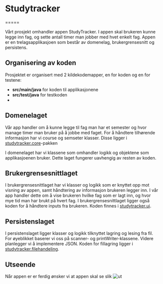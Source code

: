 # Studytracker
=====

Vårt prosjekt omhandler appen StudyTracker. I appen skal brukeren kunne legge inn fag, og sette antall timer man jobber med hvet enkelt fag.
Appen er en trelagsapplikasjoen som består av domenelag, brukergrensesnitt og persistens. 

## Organisering av koden
Prosjektet er organisert med 2 kildekodemapper, en for koden og en for testene:
- **src/main/java** for koden til applikasjonene
- **src/test/java** for testkoden
- 
## Domenelaget

Vår app handler om å kunne legge til fag man har et semester og hvor manage timer man bruker på å jobbe med faget. For å
håndtere tilhørende informasjon har vi course og semseter klasser. Disse ligger i [studytracker.core](https://gitlab.stud.idi.ntnu.no/it1901/groups-2020/gr2066/gr2066/-/tree/master/IT1901%2Fsrc%2Fmain%2Fjava%2Fstudytracker%2Fcore)-pakken

I domenelaget har vi klassene som omhandler logikk og objektene som applikasjoenen bruker. Dette laget fungerer uavhengig
av resten av koden. 

## Brukergrensesnittlaget

I brukergrensesnittlaget har vi klasser og logikk som er knyttet opp mot visning av appen,
samt håndtering av informasjon brukeren legger inn. I vår app handler dette om å vise brukeren hvilke fag som er lagt inn, og hvor mye tid man har brukt på hvert fag. 
I brukergrensesnittlaget ligger også koden for å håndtere inputs fra brukeren. Koden finnes i [studytracker.ui](https://gitlab.stud.idi.ntnu.no/it1901/groups-2020/gr2066/gr2066/-/tree/master/IT1901%2Fsrc%2Fmain%2Fjava%2Fstudytracker%2Fui).


## Persistenslaget

I persistenslaget ligger klasser og logikk tilknyttet lagring og lesing fra fil. For øyeblikket baserer vi oss på scanner- og 
printWriter-klassene. Videre planlegger vi å implementere JSON. Koden for fillagring ligger i [studytracker.filehandeling](https://gitlab.stud.idi.ntnu.no/it1901/groups-2020/gr2066/gr2066/-/tree/master/IT1901%2Fsrc%2Fmain%2Fjava%2Fstudytracker%2Ffilehandling). 


## Utseende

Når appen er er ferdig ønsker vi at appen skal se slik ![ut](https://gitlab.stud.idi.ntnu.no/it1901/groups-2020/gr2066/gr2066/-/blob/master/IMG_9364.JPG)